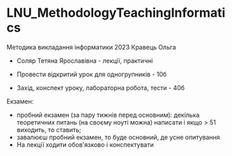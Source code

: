 # LNU_MethodologyTeachingInformatics
Методика викладання інформатики 2023 Кравець Ольга

- Соляр Тетяна Ярославівна - лекції, практичні
  
- Провести відкритий урок для одногрупників - 10б
- Захід, конспект уроку, лабораторна робота, тести - 40б

Екзамен:
- пробний екзамен (за пару тижнів перед основним): декілька теоретичних питань (на своєму ноуті можна) написати і якщо > 51 виходить, то ставить;
- завалюєш пробний екзамен, то буде основний, де усне опитування
- На лекції ходити обов'язково і конспектувати
